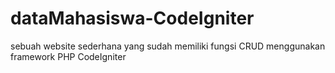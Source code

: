 # dataMahasiswa-CodeIgniter
sebuah website sederhana yang sudah memiliki fungsi CRUD menggunakan framework PHP CodeIgniter

